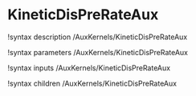<!-- MOOSE Documentation Stub: Remove this when content is added. -->

# KineticDisPreRateAux
!syntax description /AuxKernels/KineticDisPreRateAux

!syntax parameters /AuxKernels/KineticDisPreRateAux

!syntax inputs /AuxKernels/KineticDisPreRateAux

!syntax children /AuxKernels/KineticDisPreRateAux
